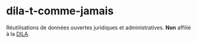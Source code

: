 # dila-t-comme-jamais
Réutilisations de données ouvertes juridiques et administratives.
**Non** affilié à la [DILA](https://www.dila.premier-ministre.gouv.fr/).
